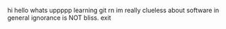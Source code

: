 hi hello whats uppppp
learning git rn im really clueless about software in general ignorance is NOT bliss.
exit 
